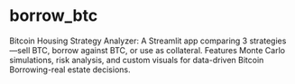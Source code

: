 # borrow_btc
Bitcoin Housing Strategy Analyzer: A Streamlit app comparing 3 strategies—sell BTC, borrow against BTC, or use as collateral. Features Monte Carlo simulations, risk analysis, and custom visuals for data-driven Bitcoin Borrowing-real estate decisions.
